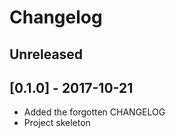Changelog
=========

## Unreleased

## [0.1.0] - 2017-10-21
- Added the forgotten CHANGELOG
- Project skeleton
